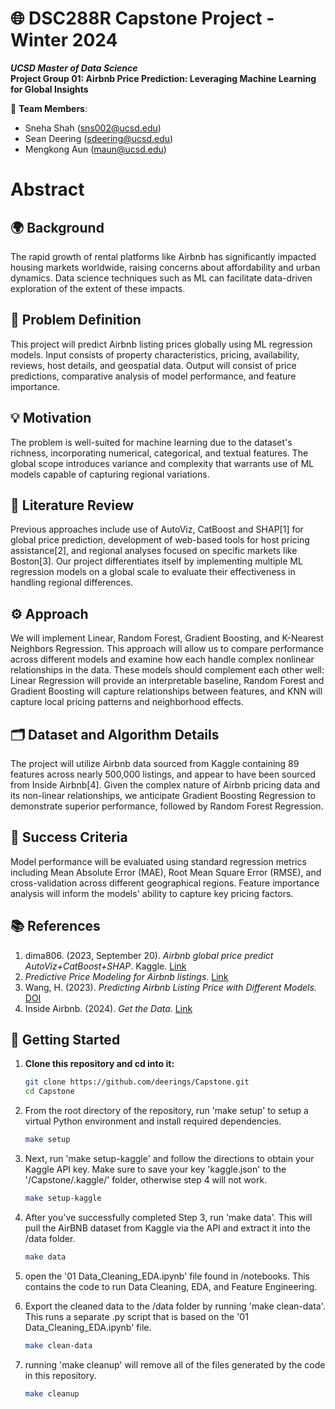 # 🌐 DSC288R Capstone Project - Winter 2024

***UCSD Master of Data Science***<br>
**Project Group 01: Airbnb Price Prediction: Leveraging Machine Learning for Global Insights**

👥 **Team Members**:  
- Sneha Shah ([sns002@ucsd.edu](mailto:sns002@ucsd.edu))  
- Sean Deering ([sdeering@ucsd.edu](mailto:sdeering@ucsd.edu))  
- Mengkong Aun ([maun@ucsd.edu](mailto:maun@ucsd.edu))


# Abstract

## 🌍 Background
The rapid growth of rental platforms like Airbnb has significantly impacted housing markets worldwide, raising concerns about affordability and urban dynamics. Data science techniques such as ML can facilitate data-driven exploration of the extent of these impacts.<br>

## 🎯 Problem Definition
This project will predict Airbnb listing prices globally using ML regression models. Input consists of property characteristics, pricing, availability, reviews, host details, and geospatial data. Output will consist of price predictions, comparative analysis of model performance, and feature importance.<br>

## 💡 Motivation
The problem is well-suited for machine learning due to the dataset's richness, incorporating numerical, categorical, and textual features. The global scope introduces variance and complexity that warrants use of ML models capable of capturing regional variations.<br>

## 🔮 Literature Review
Previous approaches include use of AutoViz, CatBoost and SHAP[1] for global price prediction, development of web-based tools for host pricing assistance[2], and regional analyses focused on specific markets like Boston[3]. Our project differentiates itself by implementing multiple ML regression models on a global scale to evaluate their effectiveness in handling regional differences.

## ⚙️ Approach
We will implement Linear, Random Forest, Gradient Boosting, and K-Nearest Neighbors Regression. This approach will allow us to compare performance across different models and examine how each handle complex nonlinear relationships in the data. These models should complement each other well: Linear Regression will provide an interpretable baseline, Random Forest and Gradient Boosting will capture relationships between features, and KNN will capture local pricing patterns and neighborhood effects.<br>

## 🗂️ Dataset and Algorithm Details
The project will utilize Airbnb data sourced from Kaggle containing 89 features across nearly 500,000 listings, and appear to have been sourced from Inside Airbnb[4]. Given the complex nature of Airbnb pricing data and its non-linear relationships, we anticipate Gradient Boosting Regression to demonstrate superior performance, followed by Random Forest Regression.

## 🧬 Success Criteria
Model performance will be evaluated using standard regression metrics including Mean Absolute Error (MAE), Root Mean Square Error (RMSE), and cross-validation across different geographical regions. Feature importance analysis will inform the models' ability to capture key pricing factors.<br>

## 📚 References
1. dima806. (2023, September 20). *Airbnb global price predict AutoViz+CatBoost+SHAP*. Kaggle. [Link](https://www.kaggle.com/code/dima806/airbnb-global-price-predict-autoviz-catboost-shap)
2. *Predictive Price Modeling for Airbnb listings*. [Link](https://www.deepakkarkala.com/docs/articles/machine_learning/airbnb_price_modeling/about/index.html)
3. Wang, H. (2023). *Predicting Airbnb Listing Price with Different Models*. [DOI](https://doi.org/10.54097/hset.v47i.8169)
4. Inside Airbnb. (2024). *Get the Data*. [Link](https://insideairbnb.com/get-the-data/)


## 🚀 Getting Started

1) **Clone this repository and cd into it:**
   ```bash
   git clone https://github.com/deerings/Capstone.git
   cd Capstone

2) From the root directory of the repository, run 'make setup' to setup a virtual Python environment and install required dependencies.
   ```bash
   make setup
   

3) Next, run 'make setup-kaggle' and follow the directions to obtain your Kaggle API key. Make sure to save your key 'kaggle.json' to the '/Capstone/.kaggle/' folder, otherwise step 4 will not work.
   ```bash
   make setup-kaggle

4) After you've successfully completed Step 3, run 'make data'. This will pull the AirBNB dataset from Kaggle via the API and extract it into the /data folder.
   ```bash
   make data

6) open the '01 Data_Cleaning_EDA.ipynb' file found in /notebooks. This contains the code to run Data Cleaning, EDA, and Feature Engineering.

7) Export the cleaned data to the /data folder by running 'make clean-data'. This runs a separate .py script that is based on the '01 Data_Cleaning_EDA.ipynb' file. 
   ```bash
   make clean-data

8) running 'make cleanup' will remove all of the files generated by the code in this repository.
   ```bash
   make cleanup
